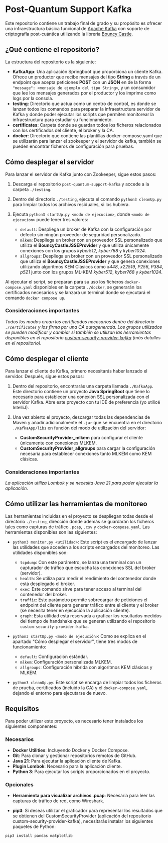# Post-Quantum Support Kafka

Este repositorio contiene un trabajo final de grado y su propósito es ofrecer una infraestructura básica funcional de [Apache Kafka](https://kafka.apache.org/) con soporte de criptografía post-cuántica utilizando la librería [Bouncy Castle](https://www.bouncycastle.org/). 

## ¿Qué contiene el repositorio?

La estructura del repositorio es la siguiente:

- **KafkaApp**: Una aplicación Springboot que proporciona un cliente Kafka. Ofrece un productor que recibe mensajes del tipo **String** a través de un endpoint que acepta peticiones **POST** con un **JSON** en de la forma `"message": <mensaje de ejemplo del tipo String>`, y un consumidor que lee los mensajes generados por el productor y los imprime como logs por la consola.
- **testing**: Directorio que actua como un centro de control, es donde se lanzan todos los comandos para preparar la infraestructura servidor de Kafka y donde poder ejecutar los scripts que permiten monitorear la infraestructura para estudiar su funcionamiento.
- **certificates**: Carpeta donde se guardan todos los ficheros relacionados con los certificados del cliente, el broker y la CA.
- **docker**: Directorio que contiene las plantillas docker-compose.yaml que se utilizarán para lanzar el zookeeper y el servidor de kafka, también se pueden encontrar ficheros de configuración para pruebas.

## Cómo desplegar el servidor

Para lanzar el servidor de Kafka junto con Zookeeper, sigue estos pasos:

1. Descarga el repositorio `post-quantum-support-kafka` y accede a la carpeta `./testing`.

2. Dentro del directorio `./testing`, ejecuta el comando `python3 cleanUp.py` para limpiar todos los archivos residuales, si los hubiera.

3. Ejecuta `python3 startUp.py <modo de ejecucion>`, donde `<modo de ejecucion>` puede tener tres valores:

    - `default`: Despliega un broker de Kafka con la configuración por defecto sin ningún proveedor de seguridad personalizado. 
    - `mlkem`: Despliega un broker con un proveedor SSL personalizado que utiliza el **BouncyCastleJSSEProvider** y que utiliza únicamente conexiones con los grupos _kyber512_, _kyber768_ y _kyber1024_.
    - `allgroups`: Despliega un broker con un proveedor SSL personalizado que utiliza el **BouncyCastleJSSEProvider** y que genera conexiones utilizando algoritmos KEM Clásicos como _x448_, _x22519_, _P256_, _P384_, _p521_ junto con los grupos ML-KEM _kyber512_, _kyber768_ y _kyber1024_.

Al ejecutar el script, se preparan para su uso los ficheros `docker-compose.yaml` disponibles en la carpeta `./docker`, se generarán los certificados necesarios y se lanzará un terminal donde se ejecutará el comando `docker compose up`.

### Consideraciones importantes

_Todos los modos crean los certificados necesarios dentro del directorio `./certificates` y los firma por una CA autogenerada. Los grupos utilizados se pueden modificar y cambiar si también se utilizan las herramientas disponibles en el repositorio [custom-security-provider-kafka](https://github.com/Ithakua/custom-security-provider-kafka) (más detalles en el repositorio)._

## Cómo desplegar el cliente

Para lanzar el cliente de Kafka, primero necesitarás haber lanzado el servidor. Después, sigue estos pasos:

1. Dentro del repositorio, encontrarás una carpeta llamada `./KafkaApp`. Este directorio contiene un proyecto **Java SpringBoot** que tiene lo necesario para establecer una conexión SSL personalizada con el servidor Kafka. Abre este proyecto con tu IDE de preferencia (yo utilicé IntelliJ).

2. Una vez abierto el proyecto, descargar todas las dependencias de Maven y añadir adicionalmente el `.jar` que se encuentra en el directorio `./KafkaApp/libs` en función del modo de utilización del servidor:
    - **CustomSecurityProvider_mlkem** para configurar el cliente únicamente con conexiones MLKEM.
    - **CustomSecurityProvider_allgroups** para cargar la configuración necesaria para establecer conexiones tanto MLKEM como KEM clásicas.

### Consideraciones importantes

_La aplicación utiliza Lombok y se necesita Java 21 para poder ejecutar la aplicación._

## Cómo utilizar las herramientas de monitoreo

Las herramientas incluidas en el proyecto se despliegan todas desde el directorio `./testing`, dirección donde además se guardarán los ficheros tales como capturas de tráfico `.pcap`, `.csv` y `docker-compose.yaml`. Las herramientas disponibles son las siguientes:

- `python3 monitor.py <utilidad>`: Este script es el encargado de lanzar las utilidades que acceden a los scripts encargados del monitoreo. Las utilidades disponibles son:
    - `tcpdump`: Con este parámetro, se lanza una terminal con un capturador de tráfico que escucha las conexiones SSL del broker (servidor).
    - `health`: Se utiliza para medir el rendimiento del contenedor donde está desplegado el broker.
    - `exec`: Este comando sirve para tener acceso al terminal del contenedor del broker.
    - `traffic`: Este parámetro permite sobrecargar de peticiones el endpoint del cliente para generar tráfico entre el cliente y el broker (se necesita tener en ejecución la aplicación cliente).
    - `graph`: Esta utilidad está reservada a graficar los resultados medidos del tiempo de handshake que se generan utilizando el repositorio `custom-security-provider-kafka`.

- `python3 startUp.py <modo de ejecución>`: Como se explica en el apartado "Cómo desplegar el servidor", tiene tres modos de funcionamiento:
    - `default`: Configuración estándar.
    - `mlkem`: Configuración personalizada MLKEM.
    - `allgroups`: Configuración híbrida con algoritmos KEM clásicos y MLKEM.

- `python3 cleanUp.py`: Este script se encarga de limpiar todos los ficheros de prueba, certificados (incluido la CA) y el `docker-compose.yaml`, dejando el entorno para ejecutarse de nuevo.

## Requisitos

Para poder utilizar este proyecto, es necesario tener instalados los siguientes componentes:

### Necesarios

- **Docker Utilities**: Incluyendo Docker y Docker Compose.
- **Git**: Para clonar y gestionar repositorios remotos de GitHub.
- **Java 21**: Para ejecutar la aplicación cliente de Kafka.
- **Plugin Lombok**: Necesario para la aplicación cliente.
- **Python 3**: Para ejecutar los scripts proporcionados en el proyecto.

### Opcionales

- **Herramienta para visualizar archivos .pcap**: Necesaria para leer las capturas de tráfico de red, como Wireshark.

- **pip3**: Si deseas utilizar el graficador para representar los resultados que se obtienen del CustomSecurityProvider (aplicación del repositorio custom-security-provider-kafka), necesitarás instalar los siguientes paquetes de Python:

```
pip3 install pandas matplotlib
```
